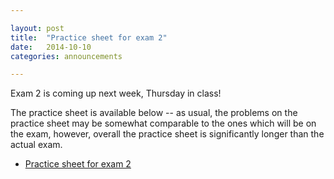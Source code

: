 ```yaml
---

layout: post
title:  "Practice sheet for exam 2"
date:   2014-10-10
categories: announcements 

---
```


Exam 2 is coming up next week, Thursday in class! 

The practice sheet is available below -- as usual, the problems on the practice sheet may be somewhat comparable to the ones which will be on the exam, however, overall the practice sheet is significantly longer than the actual exam.

- [Practice sheet for exam 2][practice2]

[practice2]: /calc2/practice2.pdf

